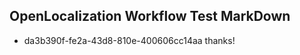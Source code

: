 ## OpenLocalization Workflow Test MarkDown
* da3b390f-fe2a-43d8-810e-400606cc14aa 
thanks!<!--HONumber=Mar16_HO4-->
